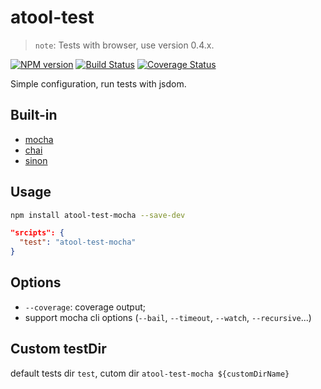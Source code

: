 # atool-test

> `note`: Tests with browser, use version 0.4.x. 

[![NPM version](https://img.shields.io/npm/v/atool-test-mocha.svg?style=flat)](https://npmjs.org/package/atool-test-mocha)
[![Build Status](https://img.shields.io/travis/ant-tool/atool-test-mocha.svg?style=flat)](https://travis-ci.org/ant-tool/atool-test-mocha)
[![Coverage Status](https://img.shields.io/coveralls/ant-tool/atool-test-mocha.svg?style=flat)](https://coveralls.io/r/ant-tool/atool-test-mocha)

Simple configuration, run tests with jsdom.

## Built-in

- [mocha](http://mochajs.org/)
- [chai](http://chaijs.com/api)
- [sinon](http://sinonjs.org/)

## Usage

```bash
npm install atool-test-mocha --save-dev
```
```json
"srcipts": {
  "test": "atool-test-mocha"
}
```

## Options

- `--coverage`: coverage output;
- support mocha cli options (`--bail`, `--timeout`, `--watch`, `--recursive`...) 

## Custom testDir

default tests dir `test`, cutom dir `atool-test-mocha ${customDirName}`

